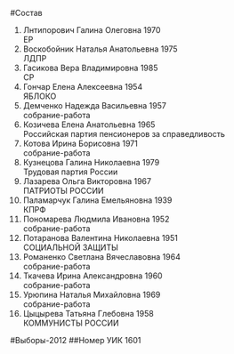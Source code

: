 #Состав
1. Лнтипорович Галина Олеговна 1970   
    ЕР
2. Воскобойник Наталья Анатольевна 1975   
    ЛДПР
3. Гасикова Вера Владимировна 1985   
    СР
4. Гончар Елена Алексеевна 1954   
    ЯБЛОКО
5. Демченко Надежда Васильевна 1957   
    собрание-работа
6. Козичева Елена Анатольевна 1965   
    Российская партия пенсионеров за справедливость
7. Котова Ирина Борисовна 1971   
    собрание-работа
8. Кузнецова Галина Николаевна 1979   
    Трудовая партия России
9. Лазарева Ольга Викторовна 1967   
    ПАТРИОТЫ РОССИИ
10. Паламарчук Галина Емельяновна 1939   
    КПРФ
11. Пономарева Людмила Ивановна 1952   
    собрание-работа
12. Потаранова Валентина Николаевна 1951   
    СОЦИАЛЬНОЙ ЗАЩИТЫ
13. Романенко Светлана Вячеславовна 1964   
    собрание-работа
14. Ткачева Ирина Александровна 1960   
    собрание-работа
15. Урюпина Наталья Михайловна 1969   
    собрание-работа
16. Цыцырева Татьяна Глебовна 1958   
    КОММУНИСТЫ РОССИИ

#Выборы-2012
##Номер УИК
1601